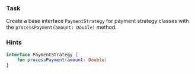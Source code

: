 ### Task

Create a base interface `PaymentStrategy` for payment strategy classes with the `processPayment(amount: Double)` method.

### Hints

<div class="hint" title="Refactoring hint">

```kotlin
interface PaymentStrategy {
    fun processPayment(amount: Double)
}
```
</div>
